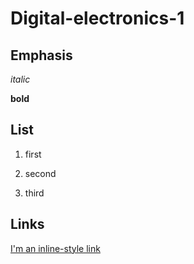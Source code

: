 # Digital-electronics-1
## Emphasis
*italic*

**bold**

## List
1. first

458. second

846. third

## Links
[I'm an inline-style link](https://www.google.com "Google's Homepage")
